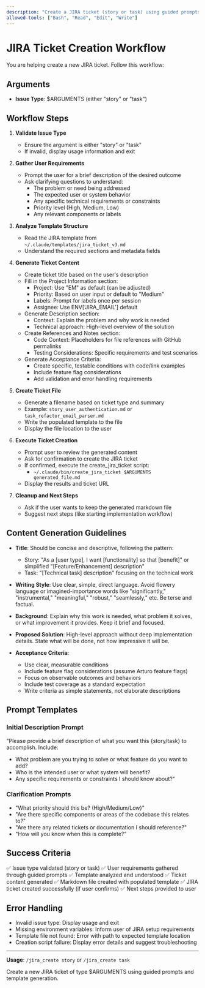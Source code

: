 ```yaml
---
description: "Create a JIRA ticket (story or task) using guided prompts and template generation"
allowed-tools: ["Bash", "Read", "Edit", "Write"]
---
```


# JIRA Ticket Creation Workflow

You are helping create a new JIRA ticket. Follow this workflow:

## Arguments
- **Issue Type**: $ARGUMENTS (either "story" or "task")

## Workflow Steps

1. **Validate Issue Type**
   - Ensure the argument is either "story" or "task"
   - If invalid, display usage information and exit

2. **Gather User Requirements**
   - Prompt the user for a brief description of the desired outcome
   - Ask clarifying questions to understand:
     - The problem or need being addressed
     - The expected user or system behavior
     - Any specific technical requirements or constraints
     - Priority level (High, Medium, Low)
     - Any relevant components or labels

3. **Analyze Template Structure**
   - Read the JIRA template from `~/.claude/templates/jira_ticket_v3.md`
   - Understand the required sections and metadata fields

4. **Generate Ticket Content**
   - Create ticket title based on the user's description
   - Fill in the Project Information section:
     - Project: Use "EM" as default (can be adjusted)
     - Priority: Based on user input or default to "Medium"
     - Labels: Prompt for labels once per session
     - Assignee: Use ENV['JIRA_EMAIL'] default
   - Generate Description section:
     - Context: Explain the problem and why work is needed
     - Technical approach: High-level overview of the solution
   - Create References and Notes section:
     - Code Context: Placeholders for file references with GitHub permalinks
     - Testing Considerations: Specific requirements and test scenarios
   - Generate Acceptance Criteria:
     - Create specific, testable conditions with code/link examples
     - Include feature flag considerations
     - Add validation and error handling requirements

5. **Create Ticket File**
   - Generate a filename based on ticket type and summary
   - Example: `story_user_authentication.md` or `task_refactor_email_parser.md`
   - Write the populated template to the file
   - Display the file location to the user

6. **Execute Ticket Creation**
   - Prompt user to review the generated content
   - Ask for confirmation to create the JIRA ticket
   - If confirmed, execute the create_jira_ticket script:
     - `~/.claude/bin/create_jira_ticket $ARGUMENTS generated_file.md`
   - Display the results and ticket URL

7. **Cleanup and Next Steps**
   - Ask if the user wants to keep the generated markdown file
   - Suggest next steps (like starting implementation workflow)

## Content Generation Guidelines

- **Title**: Should be concise and descriptive, following the pattern:
  - Story: "As a [user type], I want [functionality] so that [benefit]" or simplified "[Feature/Enhancement] description"
  - Task: "[Technical task] description" focusing on the technical work

- **Writing Style**: Use clear, simple, direct language. Avoid flowery language or imagined-importance words like "significantly," "instrumental," "meaningful," "robust," "seamlessly," etc. Be terse and factual.

- **Background**: Explain why this work is needed, what problem it solves, or what improvement it provides. Keep it brief and focused.

- **Proposed Solution**: High-level approach without deep implementation details. State what will be done, not how impressive it will be.

- **Acceptance Criteria**:
  - Use clear, measurable conditions
  - Include feature flag considerations (assume Arturo feature flags)
  - Focus on observable outcomes and behaviors
  - Include test coverage as a standard expectation
  - Write criteria as simple statements, not elaborate descriptions

## Prompt Templates

### Initial Description Prompt
"Please provide a brief description of what you want this {story/task} to accomplish. Include:
- What problem are you trying to solve or what feature do you want to add?
- Who is the intended user or what system will benefit?
- Any specific requirements or constraints I should know about?"

### Clarification Prompts
- "What priority should this be? (High/Medium/Low)"
- "Are there specific components or areas of the codebase this relates to?"
- "Are there any related tickets or documentation I should reference?"
- "How will you know when this is complete?"

## Success Criteria

✅ Issue type validated (story or task)
✅ User requirements gathered through guided prompts
✅ Template analyzed and understood
✅ Ticket content generated
✅ Markdown file created with populated template
✅ JIRA ticket created successfully (if user confirms)
✅ Next steps provided to user

## Error Handling

- Invalid issue type: Display usage and exit
- Missing environment variables: Inform user of JIRA setup requirements
- Template file not found: Error with path to expected template location
- Creation script failure: Display error details and suggest troubleshooting

---

**Usage**: `/jira_create story` or `/jira_create task`

Create a new JIRA ticket of type $ARGUMENTS using guided prompts and template generation.
